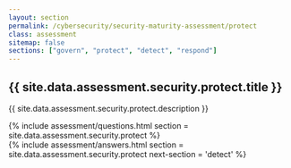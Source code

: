 ```yaml
---
layout: section
permalink: /cybersecurity/security-maturity-assessment/protect
class: assessment
sitemap: false
sections: ["govern", "protect", "detect", "respond"]
---
```


<div class="card-body pb-0 pt-5 bg-blue-100 px-4 px-sm-5">
  <h2 class="card-title fw-semibold pb-2">{{ site.data.assessment.security.protect.title }}</h2>
  <p class="card-text pb-4">{{ site.data.assessment.security.protect.description }}</p>
  {% include assessment/questions.html section = site.data.assessment.security.protect %}
</div>
<div class="card-body pt-0 px-4 px-sm-5 pb-5">
  {% include assessment/answers.html section = site.data.assessment.security.protect next-section = 'detect' %}
</div>